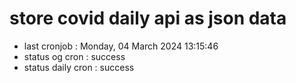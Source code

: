 # store covid daily api as json data

- last cronjob : Monday, 04 March 2024 13:15:46
- status og cron : success
- status daily cron : success
      
      